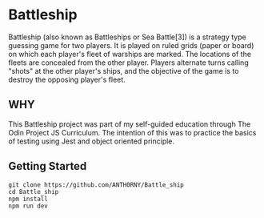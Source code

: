 # Battleship
Battleship (also known as Battleships or Sea Battle[3]) is a strategy type guessing game for two players. It is played on ruled grids (paper or board) on which each player's fleet of warships are marked. The locations of the fleets are concealed from the other player. Players alternate turns calling "shots" at the other player's ships, and the objective of the game is to destroy the opposing player's fleet.

## WHY
This Battleship project was part of my self-guided education through The Odin Project JS Curriculum. The intention of this was to practice the basics of testing using Jest and object oriented principle.

## Getting Started
```shell
git clone https://github.com/ANTH0RNY/Battle_ship
cd Battle_ship
npm install
npm run dev
```